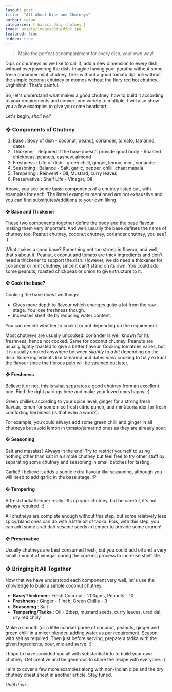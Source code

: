 ```yaml
---
layout: post
title:  "All About Dips and Chutneys"
author: tarun
categories: [ basic, dip, chutney ]
image: assets/images/Dip/dip2.jpg
featured: true
hidden: true
---
```


> Make the perfect accompaniment for every dish, your own way!

Dips or chutneys as we like to call it, add a new dimension to every dish, without overpowering the dish. 
Imagine having your paratha without some fresh coriander mint chutney, fries without a good tomato dip, idli without the simple coconut chutney or momos without the fiery red hot chutney. Urghhhhh! That's painful.

So, let's understand what makes a good chutney, how to build it according to your requirements and convert one variety to multiple. I will also show you a few examples to give you some headstart. 

Let's begin, *shall we*?

### ❖ Components of Chutney

1. Base         :    Body of dish - coconut, peanut, coriander, tomato, tamarind, dates
2. Thickener    :    Required if the base doesn't provide good body - Roasted chickpeas, peanuts, cashew, almond
3. Freshness    :    Life of dish - green chilli, ginger, lemon, mint, coriander
4. Seasoning    :    Balance      - Salt, garlic, pepper, chilli, chaat masala
5. Tempering    :    Reinvent     - Oil, Mustard, curry leaves
6. Preservative :    Shelf Life   - Vinegar, Oil

Above, you see some basic components of a chutney listed out, with examples for each. The listed examples mentioned are not exhaustive and you can find substitutes/additions to your own liking.

#### ❖ Base and Thickener

These two components together define the body and the base flavour making them very important. And well, usually the base defines the name of chutney too. Peanut chutney, coconut chutney, coriander chutney, you see? :)

What makes a good base? Something not too strong in flavour, and well, that's about it. Peanut, coconut and tomato are thick ingredients and don't need a thickener to support the dish. 
However, we do need a thickener for coriander or mint chutney, since it can't stand on its own. You could add some peanuts, roasted chickpeas or onion to give structure to it.


#### ❖ Cook the base?

Cooking the base does two things:

- Gives more depth to flavour which changes quite a lot from the raw stage. You lose freshness though.
- Increases shelf life by reducing water content. 

You can decide whether to cook it or not depending on the requirement.

Most chutneys are usually uncooked: coriander is well known for its freshness, hence not cooked. Same for coconut chutney. Peanuts are usually lightly toasted to give a better flavour. Cooking tomatoes varies, but it is usually cooked anywhere between *slightly* to *a lot* depending on the dish. Some ingredients like tamarind and dates *need* cooking to fully extract the flavour since the fibrous pulp will be strained out later.

#### ❖ Freshness

Believe it or not, this is what separates a good chutney from an excellent one. Find the right pairings here and make your loved ones happy. :)  

Green chillies according to your spice level, ginger for a strong fresh flavour, lemon for some nice fresh citric punch, and mint/coriander for fresh comforting herbiness (is that even a word?).

For example, you could always add some green chilli and ginger in all chutneys but avoid lemon in tomato/tamarind ones as they are already sour. 

#### ❖ Seasoning

Salt and masalas? Always in the end! Try to restrict yourself to using nothing other than salt in a simple chutney but feel free to try other stuff by separating some chutney and seasoning in small batches for tasting. 

Garlic? I believe it adds a subtle extra flavour like seasoning, although you will need to add garlic in the base stage. :P

#### ❖ Tempering

A fresh tadka/temper really lifts up your chutney, but be careful, it's not always required. :) 

All chutneys are complete enough without this step, but some relatively less spicy/bland ones can do with a little bit of tadka. Plus, with this step, you can add some urad dal/ sesame seeds in temper to provide some crunch!

#### ❖ Preservative

Usually chutneys are best consumed fresh, but you could add oil and a very small amount of vinegar during the cooking process to increase shelf life. 

### ❖ Bringing it All Together

Now that we have understood each component very well, let's use the knowledge to build a simple coconut chutney. 

- **Base/Thickener**   : Fresh Coconut - 200gms, Peanuts - 10
- **Freshness**        : Ginger - 1 inch, Green Chillis - 3
- **Seasoning**        : Salt
- **Tempering/Tadka**  : Oil - 2tbsp, mustard seeds, curry leaves, urad dal, dry red chilly

Make a smooth (or a little coarse) puree of coconut, peanuts, ginger and green chilli in a mixer blender, adding water as per requirement. Season with salt as required. Then just before serving, prepare a tadka with the given ingredients, pour, mix and serve. :)

I hope to have provided you all with substantial info to build your own chutney. Get creative and be generous to share the recipe with everyone. :)

I aim to cover a few more examples along with non-Indian dips and the dry chutney cheat sheet in another article. Stay tuned.

*Until then...*